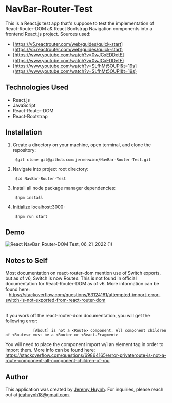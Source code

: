 # NavBar-Router-Test

This is a React.js test app that's suppose to test the implementation of React-Router-DOM a& React Bootstrap Navigation components into a frontend React.js project. Sources used:
- [https://v5.reactrouter.com/web/guides/quick-start](https://v5.reactrouter.com/web/guides/quick-start)
- [https://www.youtube.com/watch?v=0wJCxEDDetE](https://www.youtube.com/watch?v=0wJCxEDDetE)
- [https://www.youtube.com/watch?v=SLfhMt5OUPI&t=19s](https://www.youtube.com/watch?v=SLfhMt5OUPI&t=19s)

## Technologies Used
- React.js
- JavaScript
- React-Router-DOM
- React-Bootstrap

## Installation
1) Create a directory on your machine, open terminal, and clone the repository:

        $git clone git@github.com:jermeewinn/NavBar-Router-Test.git

2) Navigate into project root directory:

        $cd NavBar-Router-Test

3) Install all node package manager dependencies:

        $npm install

4) Initialize localhost:3000:

        $npm run start

## Demo
![React NavBar_Router-DOM Test, 06_21_2022 (1)](https://user-images.githubusercontent.com/88342540/176579918-7815798f-ed0b-48d9-999a-cceaff389913.gif)

## Notes to Self

Most documentation on react-router-dom mention use of Switch exports, but as of v6, Switch is now Routes. This is not found in official documentation for React-Router-DOM as of v6. More information can be found here:<br/>
        - https://stackoverflow.com/questions/63124161/attempted-import-error-switch-is-not-exported-from-react-router-dom
<br/>
<br/>

If you work off the react-router-dom documentation, you will get the following error:

                [About] is not a <Route> component. All component children of <Routes> must be a <Route> or <React.Fragment>

You will need to place the component import w/i an element tag in order to import them. More info can be found here:<br/>
https://stackoverflow.com/questions/69864165/error-privateroute-is-not-a-route-component-all-component-children-of-rou

## Author

This application was created by [Jeremy Huynh](https://www.linkedin.com/in/jeremy-huynh/). For inquiries, please reach out at jeahuynh18@gmail.com.
